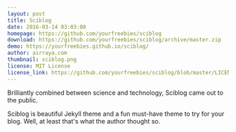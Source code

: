 ```yaml
---
layout: post
title: Sciblog
date: 2016-03-14 03:03:00
homepage: https://github.com/yourfreebies/sciblog
download: https://github.com/yourfreebies/sciblog/archive/master.zip
demo: https://yourfreebies.github.io/sciblog/
author: airraya.com
thumbnail: sciblog.png
license: MIT License
license_link: https://github.com/yourfreebies/sciblog/blob/master/LICENSE
---
```


Brilliantly combined between science and technology, Sciblog came out
to the public.

Sciblog is beautiful Jekyll theme and a fun must-have theme to try for
your blog. Well, at least that's what the author thought so.
